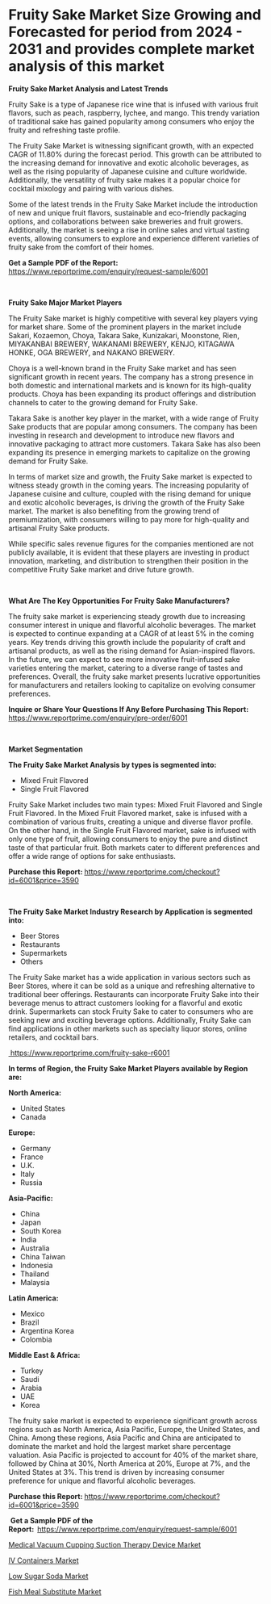 <p><h1>Fruity Sake Market Size Growing and Forecasted for period from 2024 - 2031 and provides complete market analysis of this market</h1></p><p><strong>Fruity Sake Market Analysis and Latest Trends</strong></p>
<p><p>Fruity Sake is a type of Japanese rice wine that is infused with various fruit flavors, such as peach, raspberry, lychee, and mango. This trendy variation of traditional sake has gained popularity among consumers who enjoy the fruity and refreshing taste profile.</p><p>The Fruity Sake Market is witnessing significant growth, with an expected CAGR of 11.80% during the forecast period. This growth can be attributed to the increasing demand for innovative and exotic alcoholic beverages, as well as the rising popularity of Japanese cuisine and culture worldwide. Additionally, the versatility of fruity sake makes it a popular choice for cocktail mixology and pairing with various dishes.</p><p>Some of the latest trends in the Fruity Sake Market include the introduction of new and unique fruit flavors, sustainable and eco-friendly packaging options, and collaborations between sake breweries and fruit growers. Additionally, the market is seeing a rise in online sales and virtual tasting events, allowing consumers to explore and experience different varieties of fruity sake from the comfort of their homes.</p></p>
<p><strong>Get a Sample PDF of the Report:&nbsp;</strong> <a href="https://www.reportprime.com/enquiry/request-sample/6001">https://www.reportprime.com/enquiry/request-sample/6001</a></p>
<p>&nbsp;</p>
<p><strong>Fruity Sake Major Market Players</strong></p>
<p><p>The Fruity Sake market is highly competitive with several key players vying for market share. Some of the prominent players in the market include Sakari, Kozaemon, Choya, Takara Sake, Kunizakari, Moonstone, Rien, MIYAKANBAI BREWERY, WAKANAMI BREWERY, KENJO, KITAGAWA HONKE, OGA BREWERY, and NAKANO BREWERY.</p><p>Choya is a well-known brand in the Fruity Sake market and has seen significant growth in recent years. The company has a strong presence in both domestic and international markets and is known for its high-quality products. Choya has been expanding its product offerings and distribution channels to cater to the growing demand for Fruity Sake.</p><p>Takara Sake is another key player in the market, with a wide range of Fruity Sake products that are popular among consumers. The company has been investing in research and development to introduce new flavors and innovative packaging to attract more customers. Takara Sake has also been expanding its presence in emerging markets to capitalize on the growing demand for Fruity Sake.</p><p>In terms of market size and growth, the Fruity Sake market is expected to witness steady growth in the coming years. The increasing popularity of Japanese cuisine and culture, coupled with the rising demand for unique and exotic alcoholic beverages, is driving the growth of the Fruity Sake market. The market is also benefiting from the growing trend of premiumization, with consumers willing to pay more for high-quality and artisanal Fruity Sake products.</p><p>While specific sales revenue figures for the companies mentioned are not publicly available, it is evident that these players are investing in product innovation, marketing, and distribution to strengthen their position in the competitive Fruity Sake market and drive future growth.</p></p>
<p>&nbsp;</p>
<p><strong>What Are The Key Opportunities For Fruity Sake Manufacturers?</strong></p>
<p><p>The fruity sake market is experiencing steady growth due to increasing consumer interest in unique and flavorful alcoholic beverages. The market is expected to continue expanding at a CAGR of at least 5% in the coming years. Key trends driving this growth include the popularity of craft and artisanal products, as well as the rising demand for Asian-inspired flavors. In the future, we can expect to see more innovative fruit-infused sake varieties entering the market, catering to a diverse range of tastes and preferences. Overall, the fruity sake market presents lucrative opportunities for manufacturers and retailers looking to capitalize on evolving consumer preferences.</p></p>
<p><strong>Inquire or Share Your Questions If Any Before Purchasing This Report:</strong> <a href="https://www.reportprime.com/enquiry/pre-order/6001">https://www.reportprime.com/enquiry/pre-order/6001</a></p>
<p>&nbsp;</p>
<p><strong>Market Segmentation</strong></p>
<p><strong>The Fruity Sake Market Analysis by types is segmented into:</strong></p>
<p><ul><li>Mixed Fruit Flavored</li><li>Single Fruit Flavored</li></ul></p>
<p><p>Fruity Sake Market includes two main types: Mixed Fruit Flavored and Single Fruit Flavored. In the Mixed Fruit Flavored market, sake is infused with a combination of various fruits, creating a unique and diverse flavor profile. On the other hand, in the Single Fruit Flavored market, sake is infused with only one type of fruit, allowing consumers to enjoy the pure and distinct taste of that particular fruit. Both markets cater to different preferences and offer a wide range of options for sake enthusiasts.</p></p>
<p><strong>Purchase this Report:&nbsp;</strong><a href="https://www.reportprime.com/checkout?id=6001&price=3590">https://www.reportprime.com/checkout?id=6001&price=3590</a></p>
<p>&nbsp;</p>
<p><strong>The Fruity Sake Market Industry Research by Application is segmented into:</strong></p>
<p><ul><li>Beer Stores</li><li>Restaurants</li><li>Supermarkets</li><li>Others</li></ul></p>
<p><p>The Fruity Sake market has a wide application in various sectors such as Beer Stores, where it can be sold as a unique and refreshing alternative to traditional beer offerings. Restaurants can incorporate Fruity Sake into their beverage menus to attract customers looking for a flavorful and exotic drink. Supermarkets can stock Fruity Sake to cater to consumers who are seeking new and exciting beverage options. Additionally, Fruity Sake can find applications in other markets such as specialty liquor stores, online retailers, and cocktail bars.</p></p>
<p><a href="https://www.reportprime.com/fruity-sake-r6001">&nbsp;https://www.reportprime.com/fruity-sake-r6001</a></p>
<p><strong>In terms of Region, the Fruity Sake Market Players available by Region are:</strong></p>
<p>
    <p> <strong> North America: </strong>
        <ul>
            <li>United States</li>
            <li>Canada</li>
        </ul>
        </p> 
    <p> <strong> Europe: </strong>
        <ul>
            <li>Germany</li>
            <li>France</li>
            <li>U.K.</li>
            <li>Italy</li>
            <li>Russia</li>
        </ul>
        </p> 
    <p> <strong> Asia-Pacific: </strong>
        <ul>
            <li>China</li>
            <li>Japan</li>
            <li>South Korea</li>
            <li>India</li>
            <li>Australia</li>
            <li>China Taiwan</li>
            <li>Indonesia</li>
            <li>Thailand</li>
            <li>Malaysia</li>
        </ul>
        </p> 
    <p> <strong> Latin America: </strong>
        <ul>
            <li>Mexico</li>
            <li>Brazil</li>
            <li>Argentina Korea</li>
            <li>Colombia</li>
        </ul>
        </p> 
    <p> <strong> Middle East & Africa: </strong>
        <ul>
            <li>Turkey</li>
            <li>Saudi</li>
            <li>Arabia</li>
            <li>UAE</li>
            <li>Korea</li>
        </ul>
    </p>
    </p>
<p><p>The fruity sake market is expected to experience significant growth across regions such as North America, Asia Pacific, Europe, the United States, and China. Among these regions, Asia Pacific and China are anticipated to dominate the market and hold the largest market share percentage valuation. Asia Pacific is projected to account for 40% of the market share, followed by China at 30%, North America at 20%, Europe at 7%, and the United States at 3%. This trend is driven by increasing consumer preference for unique and flavorful alcoholic beverages.</p></p>
<p><strong>Purchase this Report: </strong><a href="https://www.reportprime.com/checkout?id=6001&price=3590">https://www.reportprime.com/checkout?id=6001&price=3590</a></p>
<p>&nbsp;<strong>Get a Sample PDF of the Report:&nbsp;&nbsp;</strong><a href="https://www.reportprime.com/enquiry/request-sample/6001">https://www.reportprime.com/enquiry/request-sample/6001</a></p>
<p><strong></strong></p>
<p><p><a href="https://issuu.com/reportprime-2/docs/medical-vacuum-cupping-suction-therapy-device-mark">Medical Vacuum Cupping Suction Therapy Device Market</a></p><p><a href="https://issuu.com/reportprime-2/docs/iv-containers-market-size-2030.pptx">IV Containers Market</a></p><p><a href="https://github.com/dancokkoe288/Market-Research-Report-List-1/blob/main/low-sugar-soda-market.md">Low Sugar Soda Market</a></p><p><a href="https://github.com/kumertitash/Market-Research-Report-List-1/blob/main/fish-meal-substitute-market.md">Fish Meal Substitute Market</a></p></p>
